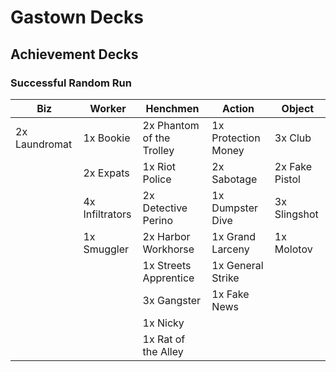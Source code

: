 # Gastown Decks

## Achievement Decks

### Successful Random Run

| Biz | Worker | Henchmen | Action | Object|
| --- | --- | --- | --- | --- |
| 2x Laundromat | 1x Bookie | 2x Phantom of the Trolley | 1x Protection Money | 3x Club |
|  | 2x Expats | 1x Riot Police | 2x Sabotage | 2x Fake Pistol |
|  | 4x Infiltrators | 2x Detective Perino | 1x Dumpster Dive | 3x Slingshot |
|  | 1x Smuggler | 2x Harbor Workhorse | 1x Grand Larceny | 1x Molotov |
|  |  | 1x Streets Apprentice | 1x General Strike |  |
|  |  | 3x Gangster | 1x Fake News |  |
|  |  | 1x Nicky |  |  |
|  |  | 1x Rat of the Alley |  |  |